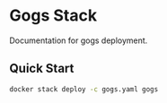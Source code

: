 # Gogs Stack

Documentation for gogs deployment.

## Quick Start

```bash
docker stack deploy -c gogs.yaml gogs
```
